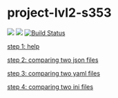 # project-lvl2-s353
<a href="https://codeclimate.com/github/raylyanway/project-lvl2-s353/maintainability"><img src="https://api.codeclimate.com/v1/badges/1d6d683da082f45b1392/maintainability" /></a>
<a href="https://codeclimate.com/github/raylyanway/project-lvl2-s353/test_coverage"><img src="https://api.codeclimate.com/v1/badges/1d6d683da082f45b1392/test_coverage" /></a>
[![Build Status](https://travis-ci.org/raylyanway/project-lvl2-s353.svg?branch=master)](https://travis-ci.org/raylyanway/project-lvl2-s353)

[step 1: help](https://asciinema.org/a/nkxsHEhVsICpVX9ezAd1UNMqf?autoplay=1)

[step 2: comparing two json files](https://asciinema.org/a/G5Z3Mtcz4yEFcnvHBA5bdMC81?autoplay=1)

[step 3: comparing two yaml files](https://asciinema.org/a/ABGQwWmxa49hY3Z9naK5KY7g1?autoplay=1)

[step 4: comparing two ini files](https://asciinema.org/a/liw5xKxJL8LYQQXFGq3dDxIJU?autoplay=1)
